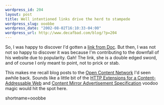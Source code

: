 ```yaml
--- 
wordpress_id: 204
layout: post
title: Well intentioned links drive the herd to stampede
wordpress_slug: ooobbe
wordpress_date: "2002-08-02T16:10:33-04:00"
wordpress_url: http://www.decafbad.com/blog/?p=204
---
```

<p>So, I was happy to discover I'd gotten a <a href="http://doc.weblogs.com/2002/08/01#nothingExceedsLikeSuccess">link from Doc</a>.  But then, I was not not so happy to discover it was because I'm contributing to the downfall of his website due to popularity.  Gah!  The link, she is a double edged sword, and of course I only meant to point, not to prick or stab.</p>
<p>This makes me recall blog posts to the <a href="http://open-content.net">Open Content Network</a> I'd seen awhile back.  Sounds like a little bit of the <a href="http://open-content.net/specs/draft-jchapweske-caw-03.html">HTTP Extensions for a Content-Addressable Web</a> and <a href="http://open-content.net/specs/">Content Mirror Advertisement Specification</a> voodoo magic would hit the spot here.</p>
<!--more-->
shortname=ooobbe
